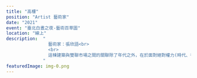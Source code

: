 ```yaml
---
title: "高樓"
position: "Artist 藝術家"
date: "2021"
event: "臺北白晝之夜-藝術百草圖"
location: "線上"
description:  "
                藝術家：張欣語<br>
                <br>
                這棟建築與雙聯市場之間的關聯除了年代之外，在於面對絕對權力(時代、都市、疫情)之下的生存姿態。我以市場的聲音作為能量的累積，並在這棟沒有屋頂的廢棄建築中釋放，以光作為能量同時也視作建築體的延伸，將其想像成一種示威。<br>
              "
featuredImage: img-0.png
---
```

